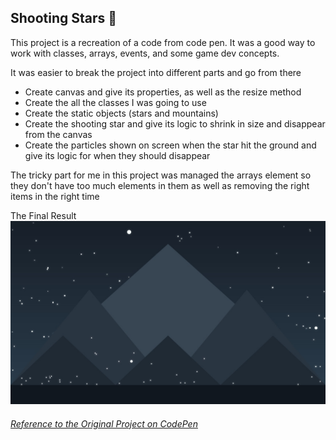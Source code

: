 ## Shooting Stars 🌠

This project is a recreation of a code from code pen. It was a good way to work with classes, arrays, events, and some game dev concepts.

It was easier to break the project into different parts and go from there

- Create canvas and give its properties, as well as the resize method
- Create the all the classes I was going to use
- Create the static objects (stars and mountains)
- Create the shooting star and give its logic to shrink in size and disappear from the canvas
- Create the particles shown on screen when the star hit the ground
  and give its logic for when they should disappear

The tricky part for me in this project was managed the arrays element so they don't have too much elements in them as well as removing the right items in the right time

The Final Result
<img src="./assets/Example Image 1.png"/>

###### [Reference to the Original Project on CodePen](https://codepen.io/chriscourses/pen/PzONKR?editors=0010)

